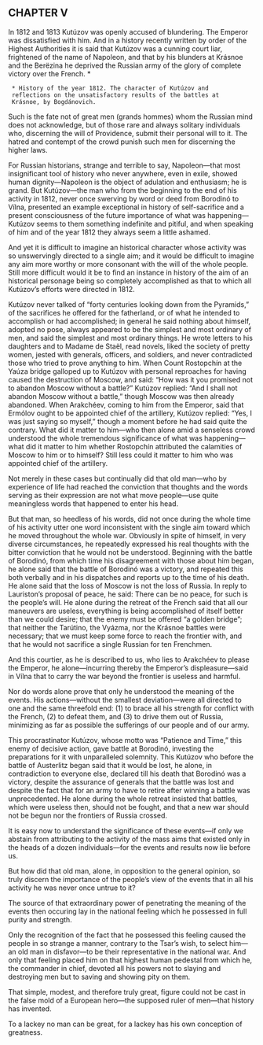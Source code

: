 ## CHAPTER V

In 1812 and 1813 Kutúzov was openly accused of blundering. The Emperor
was dissatisfied with him. And in a history recently written by order
of the Highest Authorities it is said that Kutúzov was a cunning court
liar, frightened of the name of Napoleon, and that by his blunders at
Krásnoe and the Berëzina he deprived the Russian army of the glory of
complete victory over the French. *

     * History of the year 1812. The character of Kutúzov and
     reflections on the unsatisfactory results of the battles at
     Krásnoe, by Bogdánovich.

Such is the fate not of great men (grands hommes) whom the Russian mind
does not acknowledge, but of those rare and always solitary individuals
who, discerning the will of Providence, submit their personal will to
it. The hatred and contempt of the crowd punish such men for discerning
the higher laws.

For Russian historians, strange and terrible to say, Napoleon—that most
insignificant tool of history who never anywhere, even in exile, showed
human dignity—Napoleon is the object of adulation and enthusiasm; he
is grand. But Kutúzov—the man who from the beginning to the end of his
activity in 1812, never once swerving by word or deed from Borodinó to
Vílna, presented an example exceptional in history of self-sacrifice
and a present consciousness of the future importance of what was
happening—Kutúzov seems to them something indefinite and pitiful, and
when speaking of him and of the year 1812 they always seem a little
ashamed.

And yet it is difficult to imagine an historical character whose
activity was so unswervingly directed to a single aim; and it would be
difficult to imagine any aim more worthy or more consonant with the
will of the whole people. Still more difficult would it be to find
an instance in history of the aim of an historical personage being so
completely accomplished as that to which all Kutúzov’s efforts were
directed in 1812.

Kutúzov never talked of “forty centuries looking down from the
Pyramids,” of the sacrifices he offered for the fatherland, or of
what he intended to accomplish or had accomplished; in general he
said nothing about himself, adopted no pose, always appeared to be
the simplest and most ordinary of men, and said the simplest and most
ordinary things. He wrote letters to his daughters and to Madame de
Staël, read novels, liked the society of pretty women, jested with
generals, officers, and soldiers, and never contradicted those who tried
to prove anything to him. When Count Rostopchín at the Yaúza bridge
galloped up to Kutúzov with personal reproaches for having caused the
destruction of Moscow, and said: “How was it you promised not to abandon
Moscow without a battle?” Kutúzov replied: “And I shall not abandon
Moscow without a battle,” though Moscow was then already abandoned. When
Arakchéev, coming to him from the Emperor, said that Ermólov ought to
be appointed chief of the artillery, Kutúzov replied: “Yes, I was
just saying so myself,” though a moment before he had said quite the
contrary. What did it matter to him—who then alone amid a senseless
crowd understood the whole tremendous significance of what was
happening—what did it matter to him whether Rostopchín attributed the
calamities of Moscow to him or to himself? Still less could it matter to
him who was appointed chief of the artillery.

Not merely in these cases but continually did that old man—who by
experience of life had reached the conviction that thoughts and the
words serving as their expression are not what move people—use quite
meaningless words that happened to enter his head.

But that man, so heedless of his words, did not once during the whole
time of his activity utter one word inconsistent with the single aim
toward which he moved throughout the whole war. Obviously in spite of
himself, in very diverse circumstances, he repeatedly expressed his real
thoughts with the bitter conviction that he would not be understood.
Beginning with the battle of Borodinó, from which time his disagreement
with those about him began, he alone said that the battle of Borodinó
was a victory, and repeated this both verbally and in his dispatches
and reports up to the time of his death. He alone said that the loss of
Moscow is not the loss of Russia. In reply to Lauriston’s proposal of
peace, he said: There can be no peace, for such is the people’s will. He
alone during the retreat of the French said that all our maneuvers are
useless, everything is being accomplished of itself better than we could
desire; that the enemy must be offered “a golden bridge”; that neither
the Tarútino, the Vyázma, nor the Krásnoe battles were necessary; that
we must keep some force to reach the frontier with, and that he would
not sacrifice a single Russian for ten Frenchmen.

And this courtier, as he is described to us, who lies to Arakchéev
to please the Emperor, he alone—incurring thereby the Emperor’s
displeasure—said in Vílna that to carry the war beyond the frontier is
useless and harmful.

Nor do words alone prove that only he understood the meaning of the
events. His actions—without the smallest deviation—were all directed
to one and the same threefold end: (1) to brace all his strength for
conflict with the French, (2) to defeat them, and (3) to drive them out
of Russia, minimizing as far as possible the sufferings of our people
and of our army.

This procrastinator Kutúzov, whose motto was “Patience and Time,”
this enemy of decisive action, gave battle at Borodinó, investing the
preparations for it with unparalleled solemnity. This Kutúzov who before
the battle of Austerlitz began said that it would be lost, he alone, in
contradiction to everyone else, declared till his death that Borodinó
was a victory, despite the assurance of generals that the battle was
lost and despite the fact that for an army to have to retire after
winning a battle was unprecedented. He alone during the whole retreat
insisted that battles, which were useless then, should not be fought,
and that a new war should not be begun nor the frontiers of Russia
crossed.

It is easy now to understand the significance of these events—if only we
abstain from attributing to the activity of the mass aims that existed
only in the heads of a dozen individuals—for the events and results now
lie before us.

But how did that old man, alone, in opposition to the general opinion,
so truly discern the importance of the people’s view of the events that
in all his activity he was never once untrue to it?

The source of that extraordinary power of penetrating the meaning of the
events then occuring lay in the national feeling which he possessed in
full purity and strength.

Only the recognition of the fact that he possessed this feeling caused
the people in so strange a manner, contrary to the Tsar’s wish, to
select him—an old man in disfavor—to be their representative in the
national war. And only that feeling placed him on that highest human
pedestal from which he, the commander in chief, devoted all his powers
not to slaying and destroying men but to saving and showing pity on
them.

That simple, modest, and therefore truly great, figure could not be
cast in the false mold of a European hero—the supposed ruler of men—that
history has invented.

To a lackey no man can be great, for a lackey has his own conception of
greatness.





